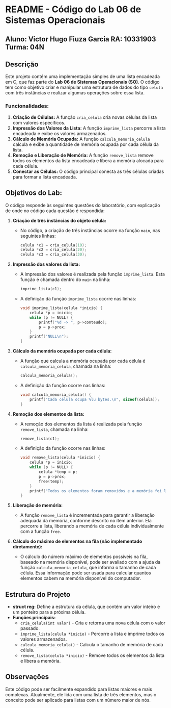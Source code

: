 # README - Código do Lab 06 de Sistemas Operacionais

**Aluno:** Victor Hugo Fiuza Garcia **RA:** 10331903 **Turma:** 04N
---

## Descrição

Este projeto contém uma implementação simples de uma lista encadeada em C, que faz parte do **Lab 06 de Sistemas Operacionais (SO)**. O código tem como objetivo criar e manipular uma estrutura de dados do tipo `celula` com três instâncias e realizar algumas operações sobre essa lista.

### Funcionalidades:

1. **Criação de Células:** A função `cria_celula` cria novas células da lista com valores específicos.
2. **Impressão dos Valores da Lista:** A função `imprime_lista` percorre a lista encadeada e exibe os valores armazenados.
3. **Cálculo de Memória Ocupada:** A função `calcula_memoria_celula` calcula e exibe a quantidade de memória ocupada por cada célula da lista.
4. **Remoção e Liberação de Memória:** A função `remove_lista` remove todos os elementos da lista encadeada e libera a memória alocada para cada célula.
5. **Conectar as Células:** O código principal conecta as três células criadas para formar a lista encadeada.

## Objetivos do Lab:

O código responde às seguintes questões do laboratório, com explicação de onde no código cada questão é respondida:

1. **Criação de três instâncias do objeto célula:**
   - No código, a criação de três instâncias ocorre na função `main`, nas seguintes linhas:
     ```c
     celula *c1 = cria_celula(10);
     celula *c2 = cria_celula(20);
     celula *c3 = cria_celula(30);
     ```

2. **Impressão dos valores da lista:**
   - A impressão dos valores é realizada pela função `imprime_lista`. Esta função é chamada dentro do `main` na linha:
     ```c
     imprime_lista(c1);
     ```
   - A definição da função `imprime_lista` ocorre nas linhas:
     ```c
     void imprime_lista(celula *inicio) {
         celula *p = inicio;
         while (p != NULL) {
             printf("%d -> ", p->conteudo);
             p = p->prox;
         }
         printf("NULL\n");
     }
     ```

3. **Cálculo da memória ocupada por cada célula:**
   - A função que calcula a memória ocupada por cada célula é `calcula_memoria_celula`, chamada na linha:
     ```c
     calcula_memoria_celula();
     ```
   - A definição da função ocorre nas linhas:
     ```c
     void calcula_memoria_celula() {
         printf("Cada célula ocupa %lu bytes.\n", sizeof(celula));
     }
     ```

4. **Remoção dos elementos da lista:**
   - A remoção dos elementos da lista é realizada pela função `remove_lista`, chamada na linha:
     ```c
     remove_lista(c1);
     ```
   - A definição da função ocorre nas linhas:
     ```c
     void remove_lista(celula *inicio) {
         celula *p = inicio;
         while (p != NULL) {
             celula *temp = p;
             p = p->prox;
             free(temp);
         }
         printf("Todos os elementos foram removidos e a memória foi liberada.\n");
     }
     ```

5. **Liberação de memória:** 
   - A função `remove_lista` é incrementada para garantir a liberação adequada da memória, conforme descrito no item anterior. Ela percorre a lista, liberando a memória de cada célula individualmente com a função `free`.

6. **Cálculo do máximo de elementos na fila (não implementado diretamente):**
   - O cálculo do número máximo de elementos possíveis na fila, baseado na memória disponível, pode ser avaliado com a ajuda da função `calcula_memoria_celula`, que informa o tamanho de cada célula. Essa informação pode ser usada para calcular quantos elementos cabem na memória disponível do computador.

## Estrutura do Projeto

- **struct reg:** Define a estrutura da célula, que contém um valor inteiro e um ponteiro para a próxima célula.
- **Funções principais:**
  - `cria_celula(int valor)` - Cria e retorna uma nova célula com o valor passado.
  - `imprime_lista(celula *inicio)` - Percorre a lista e imprime todos os valores armazenados.
  - `calcula_memoria_celula()` - Calcula o tamanho de memória de cada célula.
  - `remove_lista(celula *inicio)` - Remove todos os elementos da lista e libera a memória.

## Observações

Este código pode ser facilmente expandido para listas maiores e mais complexas. Atualmente, ele lida com uma lista de três elementos, mas o conceito pode ser aplicado para listas com um número maior de nós.
